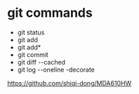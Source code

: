  # git commands

 * git status
 * git add
 * git add*
 * git commit
 * git diff --cached
 * git log --oneline -decorate






 https://github.com/shiqi-dong/MDA610HW
 